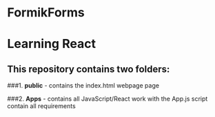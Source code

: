 # FormikForms
# Learning React

## This repository contains two folders:

###1. <b>public</b> - contains the index.html webpage page

###2. <b>Apps</b> - contains all JavaScript/React work with the App.js script contain all requirements



